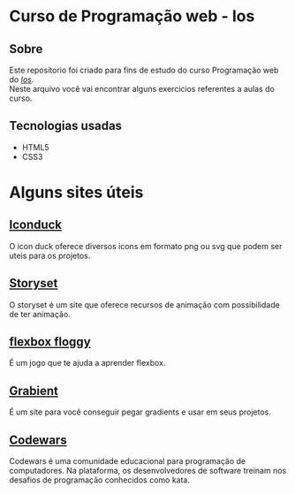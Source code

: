 # Curso de Programação web - Ios

## Sobre

<p>
    Este repositorio foi criado para fins de estudo do curso Programação web do
    <a href="https://ios.org.br/" target="_blank"><cite>Ios</cite></a>. 
    <br/>
    Neste arquivo você vai encontrar alguns exercicios referentes a aulas do curso.
</p>

## Tecnologias usadas
- HTML5
- CSS3

# Alguns sites úteis

## <a href="https://iconduck.com/" target="_blank">Iconduck</a>
O icon duck oferece diversos icons em formato png ou svg que podem ser uteis para os projetos.

## <a href="https://storyset.com/" target="_blank">Storyset</a>
O storyset é um site que oferece recursos de animação com possibilidade de ter animação.

## <a href="https://flexboxfroggy.com/" target="_blank">flexbox floggy</a> 
É um jogo que te ajuda a aprender flexbox.


## <a href="https://www.grabient.com/" target="_blank">Grabient</a>
É um site para você conseguir pegar gradients e usar em seus projetos.

## <a href="https://www.codewars.com/" target="_blank">Codewars</a>
Codewars é uma comunidade educacional para programação de computadores. Na plataforma, os desenvolvedores de software treinam nos desafios de programação conhecidos como kata.
